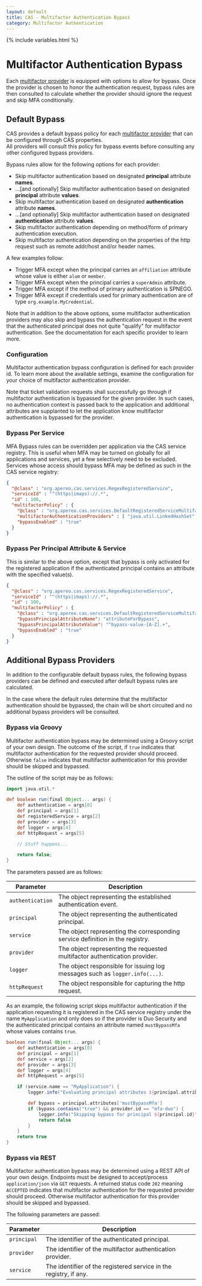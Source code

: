 ```yaml
---
layout: default
title: CAS - Multifactor Authentication Bypass
category: Multifactor Authentication
---
```


{% include variables.html %}

# Multifactor Authentication Bypass

Each [multifactor provider](Configuring-Multifactor-Authentication.html) is equipped with 
options to allow for bypass. Once the provider
is chosen to honor the authentication request, bypass rules are then consulted
to calculate whether the provider should ignore the request and skip MFA conditionally.

## Default Bypass

CAS provides a default bypass policy for 
each [multifactor provider](Configuring-Multifactor-Authentication.html) that can be configured through CAS properties.  
All providers will consult this policy for bypass events before consulting any other configured bypass providers.

Bypass rules allow for the following options for each provider:

- Skip multifactor authentication based on designated **principal** attribute **names**.
- ...[and optionally] Skip multifactor authentication based on designated **principal** attribute **values**.
- Skip multifactor authentication based on designated **authentication** attribute **names**.
- ...[and optionally] Skip multifactor authentication based on designated **authentication** attribute **values**.
- Skip multifactor authentication depending on method/form of primary authentication execution.
- Skip multifactor authentication depending on the properties of the http request such as remote addr/host and/or header names.

A few examples follow:

- Trigger MFA except when the principal carries an `affiliation` attribute whose value is either `alum` or `member`.
- Trigger MFA except when the principal carries a `superAdmin` attribute.
- Trigger MFA except if the method of primary authentication is SPNEGO.
- Trigger MFA except if credentials used for primary authentication are of type `org.example.MyCredential`.

Note that in addition to the above options, some multifactor authentication providers
may also skip and bypass the authentication request in the event that the authenticated principal does not quite "qualify"
for multifactor authentication. See the documentation for each specific provider to learn more.

### Configuration

Multifactor authentication bypass configuration is defined for each provider id. To learn more about the available settings,
examine the configuration for your choice of multifactor authentication provider.

Note that ticket validation requests shall successfully go through if multifactor authentication is
bypassed for the given provider. In such cases, no authentication context is passed back to the application and
additional attributes are supplanted to let the application know multifactor authentication is bypassed for the provider.

### Bypass Per Service

MFA Bypass rules can be overridden per application via the CAS service registry. This is useful when
MFA may be turned on globally for all applications and services, yet a few selectively need to be excluded. Services
whose access should bypass MFA may be defined as such in the CAS service registry:

```json
{
  "@class" : "org.apereo.cas.services.RegexRegisteredService",
  "serviceId" : "^(https|imaps)://.*",
  "id" : 100,
  "multifactorPolicy" : {
    "@class" : "org.apereo.cas.services.DefaultRegisteredServiceMultifactorPolicy",
    "multifactorAuthenticationProviders" : [ "java.util.LinkedHashSet", [ "mfa-duo" ] ],
    "bypassEnabled" : "true"
  }
}
```

### Bypass Per Principal Attribute & Service

This is similar to the above option, except that bypass is only activated for
the registered application if the authenticated principal contains an attribute
with the specified value(s). 

```json
{
  "@class" : "org.apereo.cas.services.RegexRegisteredService",
  "serviceId" : "^(https|imaps)://.*",
  "id" : 100,
  "multifactorPolicy" : {
    "@class" : "org.apereo.cas.services.DefaultRegisteredServiceMultifactorPolicy",
    "bypassPrincipalAttributeName": "attributeForBypass",
    "bypassPrincipalAttributeValue": "^bypass-value-[A-Z].+",
    "bypassEnabled" : "true"
  }
}
```

## Additional Bypass Providers

In addition to the configurable default bypass rules, the following bypass providers 
can be defined and executed after default bypass rules are calculated.

In the case where the default rules determine that the multifactor authentication 
should be bypassed, the chain will be short circuited and no additional bypass providers will be consulted.

### Bypass via Groovy

Multifactor authentication bypass may be determined using a Groovy script of your 
own design. The outcome of the script, if `true` indicates that multifactor
 authentication for the requested provider should proceed. Otherwise `false` indicates 
that  multifactor authentication for this provider should be skipped and bypassed. 

The outline of the script may be as follows:

```groovy
import java.util.*

def boolean run(final Object... args) {
    def authentication = args[0]
    def principal = args[1]
    def registeredService = args[2]
    def provider = args[3]
    def logger = args[4]
    def httpRequest = args[5]

    // Stuff happens...

    return false;
}
```

The parameters passed are as follows:

| Parameter        | Description                                                                   |
|------------------|-------------------------------------------------------------------------------|
| `authentication` | The object representing the established authentication event.                 |
| `principal`      | The object representing the authenticated principal.                          |
| `service`        | The object representing the corresponding service definition in the registry. |
| `provider`       | The object representing the requested multifactor authentication provider.    |
| `logger`         | The object responsible for issuing log messages such as `logger.info(...)`.   |
| `httpRequest`    | The object responsible for capturing the http request.                        |

As an example, the following script skips multifactor authentication if the application 
requesting it is registered in the CAS service registry under the name `MyApplication` and 
only does so if the provider is Duo Security and the authenticated principal contains 
an attribute named `mustBypassMfa` whose values contains `true`.

```groovy
boolean run(final Object... args) {
    def authentication = args[0]
    def principal = args[1]
    def service = args[2]
    def provider = args[3]
    def logger = args[4]
    def httpRequest = args[5]

    if (service.name == "MyApplication") {
        logger.info("Evaluating principal attributes ${principal.attributes}")

        def bypass = principal.attributes['mustBypassMfa']
        if (bypass.contains("true") && provider.id == "mfa-duo") {
            logger.info("Skipping bypass for principal ${principal.id}")
            return false
        }
    }
    return true
}
```

### Bypass via REST

Multifactor authentication bypass may be determined using a REST API of your 
own design. Endpoints must be designed to accept/process `application/json` via 
`GET` requests. A returned status code `202` meaning `ACCEPTED` indicates that multifactor 
authentication for the requested provider should proceed. Otherwise multifactor 
authentication for this provider should be skipped and bypassed.

The following parameters are passed:

| Parameter   | Description                                                       |
|-------------|-------------------------------------------------------------------|
| `principal` | The identifier of the authenticated principal.                    |
| `provider`  | The identifier of the multifactor authentication provider.        |
| `service`   | The identifier of the registered service in the registry, if any. |
